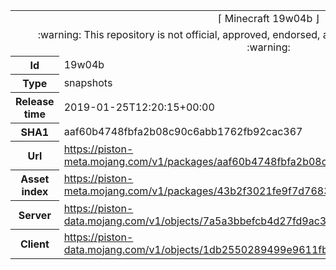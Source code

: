 <html><table>
<tr><td colspan="2" align="center"><img width="0" height="0"><br/>⌈ Minecraft 19w04b ⌋<br/><img width="0" height="0"></td></tr>
<tr><td colspan="2" align="center"><img width="0" height="0"><br/>
:warning: This repository is not official, approved, endorsed, associated or connected with Mojang :warning:
<br/><img width="0" height="0"></td></tr>
<tr><th>Id</th><td>19w04b</td></tr>
<tr><th>Type</th><td>snapshots</td></tr>
<tr><th>Release time</th><td>2019-01-25T12:20:15+00:00</td></tr>
<tr><th>SHA1</th><td>aaf60b4748fbfa2b08c90c6abb1762fb92cac367</td></tr>
<tr><th>Url</th><td><a href="https://piston-meta.mojang.com/v1/packages/aaf60b4748fbfa2b08c90c6abb1762fb92cac367/19w04b.json">https://piston-meta.mojang.com/v1/packages/aaf60b4748fbfa2b08c90c6abb1762fb92cac367/19w04b.json</a></td></tr>
<tr><th>Asset index</th><td><a href="https://piston-meta.mojang.com/v1/packages/43b2f3021fe9f7d768378de95538e22da3ee8301/1.14.json">https://piston-meta.mojang.com/v1/packages/43b2f3021fe9f7d768378de95538e22da3ee8301/1.14.json</a></td></tr>
<tr><th>Server</th><td><a href="https://piston-data.mojang.com/v1/objects/7a5a3bbefcb4d27fd9ac30736eee06ae1e2c0991/server.jar">https://piston-data.mojang.com/v1/objects/7a5a3bbefcb4d27fd9ac30736eee06ae1e2c0991/server.jar</a></td></tr>
<tr><th>Client</th><td><a href="https://piston-data.mojang.com/v1/objects/1db2550289499e9611fb03744a63adc50d8ac811/client.jar">https://piston-data.mojang.com/v1/objects/1db2550289499e9611fb03744a63adc50d8ac811/client.jar</a></td></tr>
</table></html>